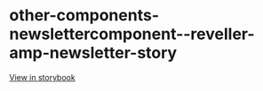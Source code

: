# other-components-newslettercomponent--reveller-amp-newsletter-story

[View in storybook](https://raw.githack.com/Independent-Digital-News-and-Media-Ltd/standard-pwamp-sb/PR-768-sb/index.html?path=/story/other-components-newslettercomponent--reveller-amp-newsletter-story)
